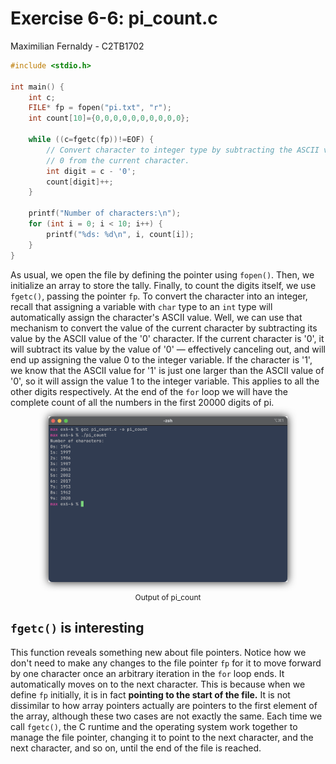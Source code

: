 # Exercise 6-6: pi_count.c
Maximilian Fernaldy - C2TB1702

```C
#include <stdio.h>

int main() {
    int c;
    FILE* fp = fopen("pi.txt", "r");
    int count[10]={0,0,0,0,0,0,0,0,0,0};
    
    while ((c=fgetc(fp))!=EOF) {
        // Convert character to integer type by subtracting the ASCII value of
        // 0 from the current character.
        int digit = c - '0';
        count[digit]++;
    }

    printf("Number of characters:\n");
    for (int i = 0; i < 10; i++) {
        printf("%ds: %d\n", i, count[i]);
    }
}
```

As usual, we open the file by defining the pointer using `fopen()`. Then, we initialize an array to store the tally. Finally, to count the digits itself, we use `fgetc()`, passing the pointer `fp`. To convert the character into an integer, recall that assigning a variable with `char` type to an `int` type will automatically assign the character's ASCII value. Well, we can use that mechanism to convert the value of the current character by subtracting its value by the ASCII value of the '0' character. If the current character is '0', it will subtract its value by the value of '0' — effectively canceling out, and will end up assigning the value 0 to the integer variable. If the character is '1', we know that the ASCII value for '1' is just one larger than the ASCII value of '0', so it will assign the value 1 to the integer variable. This applies to all the other digits respectively. At the end of the `for` loop we will have the complete count of all the numbers in the first 20000 digits of pi.

<figure>
    <p align='center'> <img src='./outputpicount.png' width=90%> </p>
    <figcaption>Output of pi_count</figcaption>
</figure>


## `fgetc()` is interesting

This function reveals something new about file pointers. Notice how we don't need to make any changes to the file pointer `fp` for it to move forward by one character once an arbitrary iteration in the `for` loop ends. It automatically moves on to the next character. This is because when we define `fp` initially, it is in fact **pointing to the start of the file.** It is not dissimilar to how array pointers actually are pointers to the first element of the array, although these two cases are not exactly the same. Each time we call `fgetc()`, the C runtime and the operating system work together to manage the file pointer, changing it to point to the next character, and the next character, and so on, until the end of the file is reached.



[comment]: <> (Below is CSS code for the output HTML and pdf files. Don't touch them unless you know what you're doing.)
<style>
    figcaption{
        text-align:center;
        font-size:9pt
    }
    img{
        filter: drop-shadow(0px 0px 7px );
    }
    .noshade{
        filter: none
    }
    .disclaimer{
        font-size: 9pt
    }
    .linker{
        color: inherit !important
    }
</style>